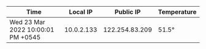 | Time     | Local IP | Public IP | Temperature |
| ----------- | ----------- | ----------- | ----------- |
| Wed 23 Mar 2022 10:00:01 PM +0545      | 10.0.2.133     | 122.254.83.209  | 51.5° |
